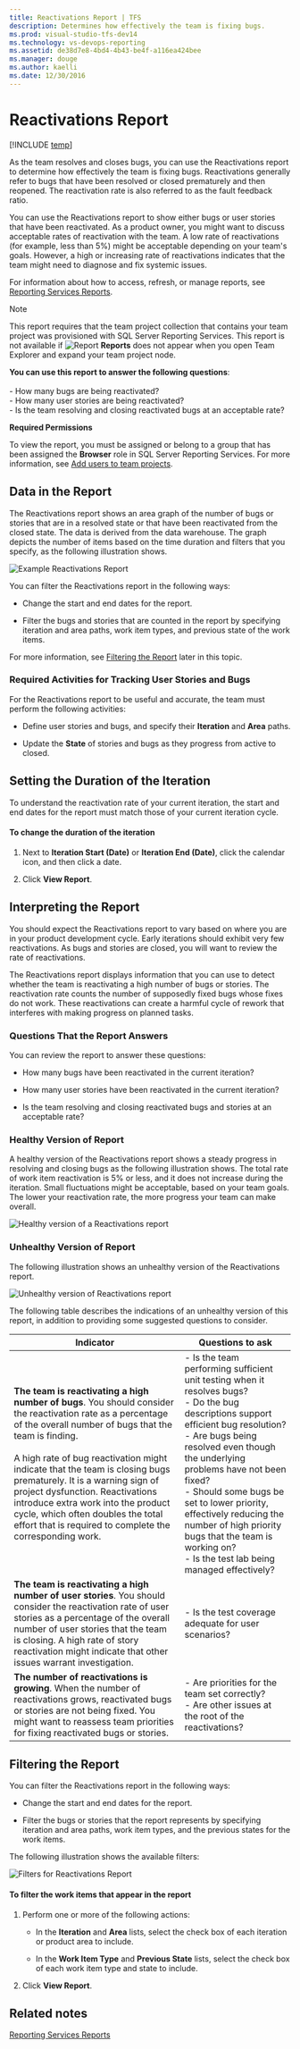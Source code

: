 ```yaml
---
title: Reactivations Report | TFS
description: Determines how effectively the team is fixing bugs.
ms.prod: visual-studio-tfs-dev14
ms.technology: vs-devops-reporting
ms.assetid: de38d7e8-4bd4-4b43-be4f-a116ea424bee
ms.manager: douge
ms.author: kaelli
ms.date: 12/30/2016
---
```

# Reactivations Report
[!INCLUDE [temp](../_shared/tfs-header-17-15.md)]

As the team resolves and closes bugs, you can use the Reactivations report to determine how effectively the team is fixing bugs. Reactivations generally refer to bugs that have been resolved or closed prematurely and then reopened. The reactivation rate is also referred to as the fault feedback ratio.  
  
 You can use the Reactivations report to show either bugs or user stories that have been reactivated. As a product owner, you might want to discuss acceptable rates of reactivation with the team. A low rate of reactivations (for example, less than 5%) might be acceptable depending on your team's goals. However, a high or increasing rate of reactivations indicates that the team might need to diagnose and fix systemic issues.  
  
 For information about how to access, refresh, or manage reports, see [Reporting Services Reports](reporting-services-reports.md).  
  
> [!NOTE]
>  This report requires that the team project collection that contains your team project was provisioned with SQL Server Reporting Services. This report is not available if ![Report](_img/icon_reportte.png "Icon_reportTE") **Reports** does not appear when you open Team Explorer and expand your team project node.  
  

**You can use this report to answer the following questions**:<br /><br /> -   How many bugs are being reactivated?<br />-   How many user stories are being reactivated?<br />-   Is the team resolving and closing reactivated bugs at an acceptable rate?
  
 **Required Permissions**  
  
 To view the report, you must be assigned or belong to a group that has been assigned the **Browser** role in SQL Server Reporting Services. For more information, see [Add users to team projects](../../accounts/add-users.md).  
  
##  <a name="Data"></a> Data in the Report  
 The Reactivations report shows an area graph of the number of bugs or stories that are in a resolved state or that have been reactivated from the closed state. The data is derived from the data warehouse. The graph depicts the number of items based on the time duration and filters that you specify, as the following illustration shows.  
  
 ![Example Reactivations Report](_img/procguid_reportsbugsreactivations.png "ProcGuid_ReportsBugsReactivations")  
  
 You can filter the Reactivations report in the following ways:  
  
-   Change the start and end dates for the report.  
  
-   Filter the bugs and stories that are counted in the report by specifying iteration and area paths, work item types, and previous state of the work items.  
  
 For more information, see [Filtering the Report](#Changing) later in this topic.  
  
### Required Activities for Tracking User Stories and Bugs  
 For the Reactivations report to be useful and accurate, the team must perform the following activities:  
  
-   Define user stories and bugs, and specify their **Iteration** and **Area** paths.  
  
-   Update the **State** of stories and bugs as they progress from active to closed.  
  
##  <a name="Duration"></a> Setting the Duration of the Iteration  
 To understand the reactivation rate of your current iteration, the start and end dates for the report must match those of your current iteration cycle.  
  
#### To change the duration of the iteration  
  
1.  Next to **Iteration Start (Date)** or **Iteration End (Date)**, click the calendar icon, and then click a date.  
  
2.  Click **View Report**.  
  
##  <a name="Interpreting"></a> Interpreting the Report  
 You should expect the Reactivations report to vary based on where you are in your product development cycle. Early iterations should exhibit very few reactivations. As bugs and stories are closed, you will want to review the rate of reactivations.  
  
 The Reactivations report displays information that you can use to detect whether the team is reactivating a high number of bugs or stories. The reactivation rate counts the number of supposedly fixed bugs whose fixes do not work. These reactivations can create a harmful cycle of rework that interferes with making progress on planned tasks.  
  
### Questions That the Report Answers  
 You can review the report to answer these questions:  
  
-   How many bugs have been reactivated in the current iteration?  
  
-   How many user stories have been reactivated in the current iteration?  
  
-   Is the team resolving and closing reactivated bugs and stories at an acceptable rate?  
  
### Healthy Version of Report  
 A healthy version of the Reactivations report shows a steady progress in resolving and closing bugs as the following illustration shows. The total rate of work item reactivation is 5% or less, and it does not increase during the iteration. Small fluctuations might be acceptable, based on your team goals. The lower your reactivation rate, the more progress your team can make overall.  
  
 ![Healthy version of a Reactivations report](_img/procguid_bugs_reactivationshealthy.png "ProcGuid_Bugs_ReactivationsHealthy")  
  
### Unhealthy Version of Report  
 The following illustration shows an unhealthy version of the Reactivations report.  
  
 ![Unhealthy version of Reactivations report](_img/procguid_reactivationsunhealthy.png "ProcGuid_ReactivationsUnhealthy")  
  
 The following table describes the indications of an unhealthy version of this report, in addition to providing some suggested questions to consider.  
  
|Indicator|Questions to ask|  
|---------------|----------------------|  
|**The team is reactivating a high number of bugs**. You should consider the reactivation rate as a percentage of the overall number of bugs that the team is finding.<br /><br /> A high rate of bug reactivation might indicate that the team is closing bugs prematurely. It is a warning sign of project dysfunction. Reactivations introduce extra work into the product cycle, which often doubles the total effort that is required to complete the corresponding work.|-   Is the team performing sufficient unit testing when it resolves bugs?<br />-   Do the bug descriptions support efficient bug resolution?<br />-   Are bugs being resolved even though the underlying problems have not been fixed?<br />-   Should some bugs be set to lower priority, effectively reducing the number of high priority bugs that the team is working on?<br />-   Is the test lab being managed effectively?|  
|**The team is reactivating a high number of user stories**. You should consider the reactivation rate of user stories as a percentage of the overall number of user stories that the team is closing. A high rate of story reactivation might indicate that other issues warrant investigation.|-   Is the test coverage adequate for user scenarios?|  
|**The number of reactivations is growing**. When the number of reactivations grows, reactivated bugs or stories are not being fixed. You might want to reassess team priorities for fixing reactivated bugs or stories.|-   Are priorities for the team set correctly?<br />-   Are other issues at the root of the reactivations?|  
  
##  <a name="Changing"></a> Filtering the Report  
 You can filter the Reactivations report in the following ways:  
  
-   Change the start and end dates for the report.  
  
-   Filter the bugs or stories that the report represents by specifying iteration and area paths, work item types, and the previous states for the work items.  
  
 The following illustration shows the available filters:  
  
 ![Filters for Reactivations Report](_img/procguide_bugsreactivationsfilters.png "ProcGuide_BugsReactivationsFilters")  
  
#### To filter the work items that appear in the report  
  
1.  Perform one or more of the following actions:  
  
    -   In the **Iteration** and **Area** lists, select the check box of each iteration or product area to include.  
  
    -   In the **Work Item Type** and **Previous State** lists, select the check box of each work item type and state to include.  
  
2.  Click **View Report**.  
  
## Related notes  
 [Reporting Services Reports](reporting-services-reports.md)